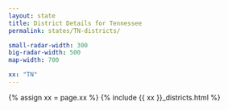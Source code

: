 ```yaml
---
layout: state
title: District Details for Tennessee
permalink: states/TN-districts/

small-radar-width: 300
big-radar-width: 500
map-width: 700

xx: "TN"
---
```


{% assign xx = page.xx %}
{% include {{ xx }}_districts.html %}